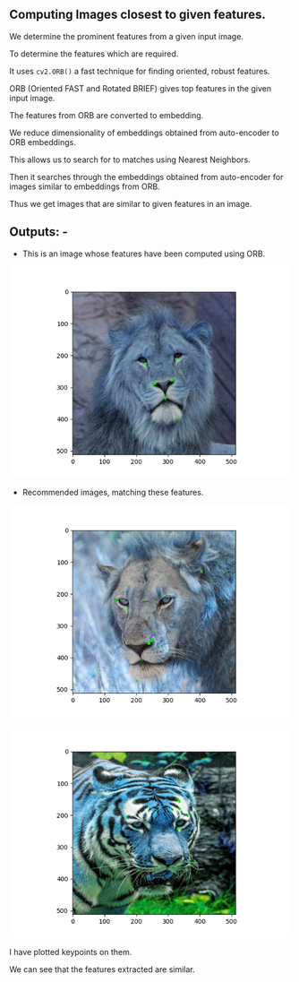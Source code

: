 ## Computing Images closest to given features.

We determine the prominent features from a given input image.

To determine the features which are required. 

It uses `cv2.ORB()` a fast technique for finding oriented, robust features.

ORB (Oriented FAST and Rotated BRIEF) gives top features in the given input image.

The features from ORB are converted to embedding.

We reduce dimensionality of embeddings obtained from auto-encoder to ORB embeddings. 

This allows us to search for to matches using Nearest Neighbors. 

Then it searches through the embeddings obtained from auto-encoder for images similar to embeddings from ORB.

Thus we get images that are similar to given features in an image.

## Outputs: -

- This is an image whose features have been computed using ORB.

![Feature Image](images/feature_image.png)

- Recommended images, matching these features.

![Recommended Image1](images/recommended_458_kp.png)

![Recommended Image1](images/recommended_2485_kp.png)

I have plotted keypoints on them.

We can see that the features extracted are similar.



